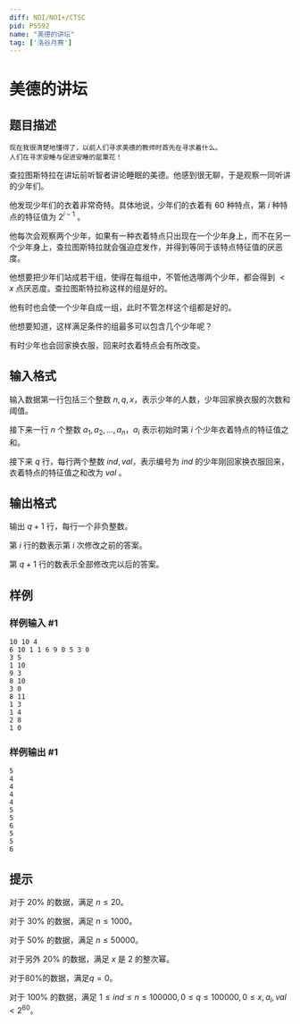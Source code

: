 ```yaml
---
diff: NOI/NOI+/CTSC
pid: P5592
name: "美德的讲坛"
tag: ['洛谷月赛']
---
```

# 美德的讲坛
## 题目描述

```
现在我很清楚地懂得了，以前人们寻求美德的教师时首先在寻求着什么。
人们在寻求安睡与促进安睡的罂粟花！
```

查拉图斯特拉在讲坛前听智者讲论睡眠的美德。他感到很无聊，于是观察一同听讲的少年们。

他发现少年们的衣着非常奇特。具体地说，少年们的衣着有 $60$ 种特点，第 $i$ 种特点的特征值为 $2^{i-1}$ 。

他每次会观察两个少年，如果有一种衣着特点只出现在一个少年身上，而不在另一个少年身上，查拉图斯特拉就会强迫症发作，并得到等同于该特点特征值的厌恶度。

他想要把少年们站成若干组，使得在每组中，不管他选哪两个少年，都会得到 $<x$ 点厌恶度。查拉图斯特拉称这样的组是好的。

他有时也会使一个少年自成一组，此时不管怎样这个组都是好的。

他想要知道，这样满足条件的组最多可以包含几个少年呢？

有时少年也会回家换衣服，回来时衣着特点会有所改变。
## 输入格式

输入数据第一行包括三个整数 $n,q,x$，表示少年的人数，少年回家换衣服的次数和阈值。

接下来一行 $n$ 个整数 $a_1,a_2,\dots,a_n$，$a_i$ 表示初始时第 $i$ 个少年衣着特点的特征值之和。

接下来 $q$ 行，每行两个整数 $ind,val$，表示编号为 $ind$ 的少年刚回家换衣服回来，衣着特点的特征值之和改为 $val$ 。
## 输出格式

输出 $q+1$ 行，每行一个非负整数。

第 $i$ 行的数表示第 $i$ 次修改之前的答案。

第 $q+1$ 行的数表示全部修改完以后的答案。
## 样例

### 样例输入 #1
```
10 10 4
6 10 1 1 6 9 0 5 3 0 
3 5
1 10
9 3
8 10
3 0
8 11
1 3
1 4
2 8
1 0
```
### 样例输出 #1
```
5
4
4
4
4
5
5
6
5
5
6
```
## 提示

对于 $20\%$ 的数据，满足 $n\le 20$。

对于 $30\%$ 的数据，满足 $n\le 1000$。

对于 $50\%$ 的数据，满足 $n\le 50000$。

对于另外 $20\%$ 的数据，满足 $x$ 是 $2$ 的整次幂。

对于$80\%$的数据，满足$q=0$。

对于 $100\%$ 的数据，满足 $1\le ind\le n\le 100000,0\le q\le 100000,0\le x,a_i,val< 2^{60}$。
